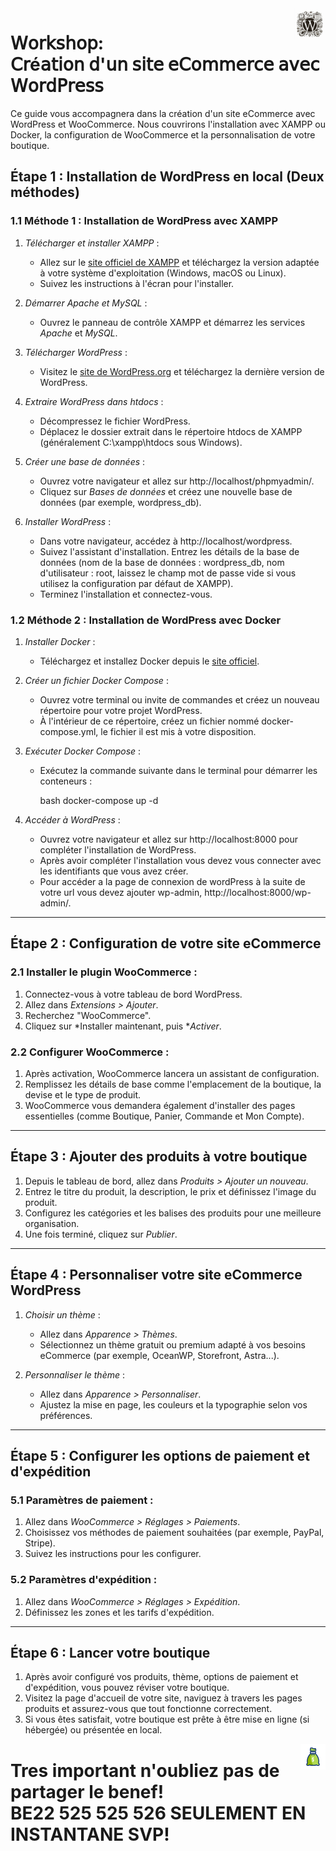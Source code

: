 <img src="img/_846daed5-aea3-405e-9f95-92abaf0559eb.jpg" width="10%" align="right">

# 𝖶𝗈𝗋𝗄𝗌𝗁𝗈𝗉: <br> 𝖢𝗋é𝖺𝗍𝗂𝗈𝗇 𝖽'𝗎𝗇 𝗌𝗂𝗍𝖾 𝖾𝖢𝗈𝗆𝗆𝖾𝗋𝖼𝖾 𝖺𝗏𝖾𝖼 𝖶𝗈𝗋𝖽𝖯𝗋𝖾𝗌𝗌

Ce guide vous accompagnera dans la création d'un site eCommerce avec WordPress et WooCommerce. 
Nous couvrirons l'installation avec XAMPP ou Docker, la configuration de WooCommerce et la personnalisation de votre boutique.

## Étape 1 : Installation de WordPress en local (Deux méthodes)

### 1.1 Méthode 1 : Installation de WordPress avec XAMPP

1. *Télécharger et installer XAMPP* :
   - Allez sur le [site officiel de XAMPP](https://www.apachefriends.org/index.html) et téléchargez la version adaptée à votre système d'exploitation (Windows, macOS ou Linux).
   - Suivez les instructions à l'écran pour l'installer.

2. *Démarrer Apache et MySQL* :
   - Ouvrez le panneau de contrôle XAMPP et démarrez les services *Apache* et *MySQL*.

3. *Télécharger WordPress* :
   - Visitez le [site de WordPress.org](https://wordpress.org/download/) et téléchargez la dernière version de WordPress.

4. *Extraire WordPress dans htdocs* :
   - Décompressez le fichier WordPress.
   - Déplacez le dossier extrait dans le répertoire htdocs de XAMPP (généralement C:\xampp\htdocs sous Windows).

5. *Créer une base de données* :
   - Ouvrez votre navigateur et allez sur http://localhost/phpmyadmin/.
   - Cliquez sur *Bases de données* et créez une nouvelle base de données (par exemple, wordpress_db).

6. *Installer WordPress* :
   - Dans votre navigateur, accédez à http://localhost/wordpress.
   - Suivez l'assistant d'installation. Entrez les détails de la base de données (nom de la base de données : wordpress_db, nom d'utilisateur : root, laissez le champ mot de passe vide si vous utilisez la configuration par défaut de XAMPP).
   - Terminez l'installation et connectez-vous.

### 1.2 Méthode 2 : Installation de WordPress avec Docker

1. *Installer Docker* :
   - Téléchargez et installez Docker depuis le [site officiel](https://www.docker.com/products/docker-desktop).

2. *Créer un fichier Docker Compose* :
   - Ouvrez votre terminal ou invite de commandes et créez un nouveau répertoire pour votre projet WordPress.
   - À l'intérieur de ce répertoire, créez un fichier nommé docker-compose.yml, le fichier il est mis à votre disposition. 


3. *Exécuter Docker Compose* :
   - Exécutez la commande suivante dans le terminal pour démarrer les conteneurs :

     bash
     docker-compose up -d
     

4. *Accéder à WordPress* :
   - Ouvrez votre navigateur et allez sur http://localhost:8000 pour compléter l'installation de WordPress.
   - Après avoir compléter l'installation vous devez vous connecter avec les identifiants que vous avez créer.
   - Pour accéder a la page de connexion de wordPress à la suite de votre url vous devez ajouter wp-admin, http://localhost:8000/wp-admin/.

---

## Étape 2 : Configuration de votre site eCommerce

### 2.1 Installer le plugin WooCommerce :
1. Connectez-vous à votre tableau de bord WordPress.
2. Allez dans *Extensions > Ajouter*.
3. Recherchez "WooCommerce".
4. Cliquez sur *Installer maintenant, puis **Activer*.

### 2.2 Configurer WooCommerce :
1. Après activation, WooCommerce lancera un assistant de configuration.
2. Remplissez les détails de base comme l'emplacement de la boutique, la devise et le type de produit.
3. WooCommerce vous demandera également d'installer des pages essentielles (comme Boutique, Panier, Commande et Mon Compte).

---

## Étape 3 : Ajouter des produits à votre boutique

1. Depuis le tableau de bord, allez dans *Produits > Ajouter un nouveau*.
2. Entrez le titre du produit, la description, le prix et définissez l'image du produit.
3. Configurez les catégories et les balises des produits pour une meilleure organisation.
4. Une fois terminé, cliquez sur *Publier*.

---

## Étape 4 : Personnaliser votre site eCommerce WordPress

1. *Choisir un thème* :
   - Allez dans *Apparence > Thèmes*.
   - Sélectionnez un thème gratuit ou premium adapté à vos besoins eCommerce (par exemple, OceanWP, Storefront, Astra...).

2. *Personnaliser le thème* :
   - Allez dans *Apparence > Personnaliser*.
   - Ajustez la mise en page, les couleurs et la typographie selon vos préférences.

---

## Étape 5 : Configurer les options de paiement et d'expédition

### 5.1 Paramètres de paiement :
1. Allez dans *WooCommerce > Réglages > Paiements*.
2. Choisissez vos méthodes de paiement souhaitées (par exemple, PayPal, Stripe).
3. Suivez les instructions pour les configurer.

### 5.2 Paramètres d'expédition :
1. Allez dans *WooCommerce > Réglages > Expédition*.
2. Définissez les zones et les tarifs d'expédition.

---

## Étape 6 : Lancer votre boutique

1. Après avoir configuré vos produits, thème, options de paiement et d'expédition, vous pouvez réviser votre boutique.
2. Visitez la page d'accueil de votre site, naviguez à travers les pages produits et assurez-vous que tout fonctionne correctement.
3. Si vous êtes satisfait, votre boutique est prête à être mise en ligne (si hébergée) ou présentée en local.

<img src="img/money-bag.gif" width="8%" align="right">

# Tres important n'oubliez pas de partager le benef! <br> BE22 525 525 526 SEULEMENT EN INSTANTANE SVP!

